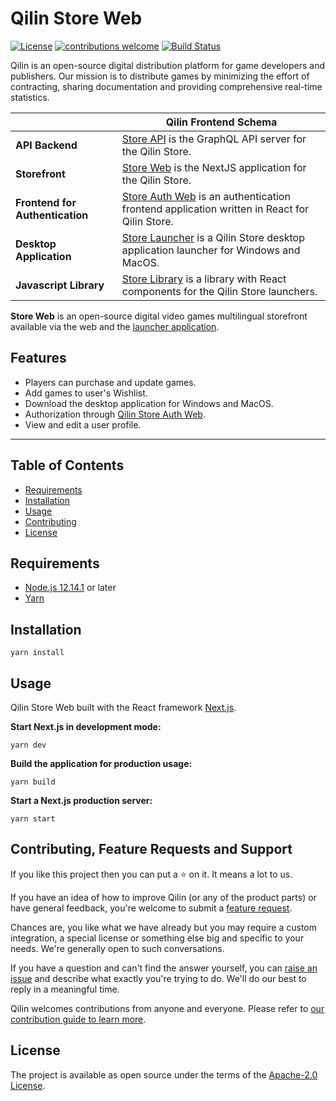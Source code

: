 # Qilin Store Web

[![License](https://img.shields.io/badge/License-Apache%202.0-blue.svg)](https://opensource.org/licenses/Apache-2.0)
[![contributions welcome](https://img.shields.io/badge/contributions-welcome-brightgreen.svg?style=flat)](https://github.com/qilin/store-web/issues)
[![Build Status](https://travis-ci.com/qilin/store-web.svg?branch=master)](https://travis-ci.com/qilin/store-web)

Qilin is an open-source digital distribution platform for game developers and publishers. Our mission is to distribute games by minimizing the effort of contracting, sharing documentation and providing comprehensive real-time statistics.

| |Qilin Frontend Schema|
|---|---|
|**API Backend**|[Store API](https://github.com/qilin/store-api) is the GraphQL API server for the Qilin Store.|
|**Storefront**|[Store Web](https://github.com/qilin/store-web) is the NextJS application for the Qilin Store.|
|**Frontend for Authentication**|[Store Auth Web](https://github.com/qilin/store-auth-web) is an authentication frontend application written in React for Qilin Store.|
|**Desktop Application**|[Store Launcher](https://github.com/qilin/store-launcher) is a Qilin Store desktop application launcher for Windows and MacOS.|
|**Javascript Library**|[Store Library](https://github.com/qilin/store-library) is a library with React components for the Qilin Store launchers.|

**Store Web** is an open-source digital video games multilingual storefront available via the web and the [launcher application](https://github.com/qilin/store-launcher).

## Features

- Players can purchase and update games.
- Add games to user's Wishlist.
- Download the desktop application for Windows and MacOS.
- Authorization through [Qilin Store Auth Web](https://github.com/qilin/store-auth-web).
- View and edit a user profile.

---

## Table of Contents

- [Requirements](#requirements)
- [Installation](#installation)
- [Usage](#usage)
- [Contributing](#contributing)
- [License](#license)

## Requirements

- [Node.js 12.14.1](https://nodejs.org/en/) or later
- [Yarn](https://classic.yarnpkg.com/en/docs/install)

## Installation

```
yarn install
```

## Usage

Qilin Store Web built with the React framework [Next.js](https://nextjs.org/).

**Start Next.js in development mode:**

```
yarn dev
```

**Build the application for production usage:**

```
yarn build
```

**Start a Next.js production server:**

```
yarn start
```

## Contributing, Feature Requests and Support

If you like this project then you can put a ⭐ on it. It means a lot to us.

If you have an idea of how to improve Qilin (or any of the product parts) or have general feedback, you're welcome to submit a [feature request](../../issues/new?assignees=&labels=&template=feature_request.md&title=).

Chances are, you like what we have already but you may require a custom integration, a special license or something else big and specific to your needs. We're generally open to such conversations.

If you have a question and can't find the answer yourself, you can [raise an issue](../../issues/new?assignees=&labels=&template=support-request.md&title=I+have+a+question+about+%3Cthis+and+that%3E+%5BSupport%5D) and describe what exactly you're trying to do. We'll do our best to reply in a meaningful time.

Qilin welcomes contributions from anyone and everyone. Please refer to [our contribution guide to learn more](CONTRIBUTING.md).

## License

The project is available as open source under the terms of the [Apache-2.0 License](https://opensource.org/licenses/Apache-2.0).